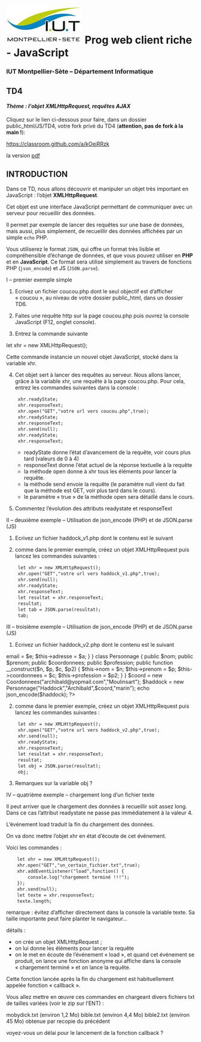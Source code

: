 # ![](ressources/logo.jpeg) Prog web client riche - JavaScript 

### IUT Montpellier-Sète – Département Informatique

## TD4
#### _Thème : l'objet XMLHttpRequest, requêtes AJAX_

Cliquez sur le lien ci-dessous pour faire, dans un dossier public_html/JS/TD4, votre fork privé du TD4 (**attention, pas de fork à la main !**):

https://classroom.github.com/a/kOejRRzk

la version [pdf](ressources/td4.pdf)

## INTRODUCTION

Dans ce TD, nous allons découvrir et manipuler un objet très important en JavaScript : l’objet **XMLHttpRequest**.

Cet objet est une interface JavaScript permettant de communiquer avec un serveur pour recueillir des données.

Il permet par exemple de lancer des requêtes sur une base de données, mais aussi, plus simplement, de recueillir des données affichées par un simple `echo` PHP. 

Vous utiliserez le format `JSON`, qui offre un format très lisible et compréhensible d’échange de données, et que vous pouvez utiliser en **PHP** et en **JavaScript**. Ce format sera utilisé simplement au travers de fonctions PHP (`json_encode`) et JS (`JSON.parse`).

I – premier exemple simple

1. Ecrivez un fichier coucou.php dont le seul objectif est d’afficher « coucou », au niveau de votre dossier public_html, dans un dossier TD6.

	<?php echo "coucou"; ?>

2. Faites une requête http sur la page coucou.php puis ouvrez la console JavaScript (F12, onglet console).

3. Entrez la commande suivante

let xhr = new XMLHttpRequest();

Cette commande instancie un nouvel objet JavaScript, stocké dans la variable xhr.

4. Cet objet sert à lancer des requêtes au serveur. Nous allons lancer, grâce à la variable xhr, une requête à la page coucou.php. Pour cela, entrez les commandes suivantes dans la console :

		xhr.readyState;
		xhr.responseText;
		xhr.open("GET","votre url vers coucou.php",true);
		xhr.readyState;
		xhr.responseText;
		xhr.send(null);
		xhr.readyState;
		xhr.responseText;

	- readyState donne l’état d’avancement de la requête, voir cours plus tard
	  (valeurs de 0 à 4)
	- responseText donne l’état actuel de la réponse textuelle à la requête
	- la méthode open donne à xhr tous les éléments pour lancer la requête.
	- la méthode send envoie la requête (le paramètre null vient du fait que
 	  la méthode est GET, voir plus tard dans le cours).
	- le paramètre « true » de la méthode open sera détaillé dans le cours.
	
5. Commentez l’évolution des attributs readystate et responseText


II – deuxième exemple – Utilisation de json_encode (PHP) et de JSON.parse (JS)


1. Ecrivez un fichier haddock_v1.php dont le contenu est le suivant

	<?php
		// exemple d'un tableau indicé classique
		$haddock = [
  			"Haddock",
  			"Archibald",
  			"chateau de Moulinsart",
  			"marin",
  			"president de la ligue anti-alcolique"
		];
		echo json_encode($haddock);
	?>


2. comme dans le premier exemple, créez un objet XMLHttpRequest puis lancez les commandes suivantes :

		let xhr = new XMLHttpRequest();		
		xhr.open("GET","votre url vers haddock_v1.php",true);
		xhr.send(null);
		xhr.readyState;
		xhr.responseText;
		let resultat = xhr.responseText;
		resultat;
		let tab = JSON.parse(resultat);
		tab;

III – troisième exemple – Utilisation de json_encode (PHP) et de JSON.parse (JS)


1. Ecrivez un fichier haddock_v2.php dont le contenu est le suivant

<?php
// exemple de structure objet
class Coordonnees {
  public $email;
  public $adresse;
  public function __construct($e, $a) {
    $this->email = $e;
    $this->adresse = $a;
  }
}
class Personnage {
  public $nom;
  public $prenom;
  public $coordonnees;
  public $profession;
  public function __construct($n, $p, $c, $p2) {
    $this->nom = $n;
    $this->prenom = $p;
    $this->coordonnees = $c;
    $this->profession = $p2;
  }
}
$coord = new Coordonnees("archibald@yopmail.com","Moulinsart");
$haddock = new Personnage("Haddock","Archibald",$coord,"marin");
echo json_encode($haddock);
?>


2. comme dans le premier exemple, créez un objet XMLHttpRequest puis lancez les commandes suivantes :

		let xhr = new XMLHttpRequest();		
		xhr.open("GET","votre url vers haddock_v2.php",true);
		xhr.send(null);
		xhr.readyState;
		xhr.responseText;
		let resultat = xhr.responseText;
		resultat;
		let obj = JSON.parse(resultat);
		obj;


3. Remarques sur la variable obj ?


IV – quatrième exemple – chargement long d’un fichier texte


Il peut arriver que le chargement des données à recueillir soit assez long. Dans ce cas l’attribut readystate ne passe pas immédiatement à la valeur 4.

L’événement load traduit la fin du chargement des données. 

On va donc mettre l’objet xhr en état d’écoute de cet événement.

Voici les commandes : 

		let xhr = new XMLHttpRequest();		
		xhr.open("GET","un_certain_fichier.txt",true);
		xhr.addEventListener("load",function() {
			console.log("chargement terminé !!!");
		});
		xhr.send(null);
		let texte = xhr.responseText;
		texte.length;

remarque : évitez d’afficher directement dans la console la variable texte. Sa taille importante peut faire planter le navigateur...
		

détails : 

- on crée un objet XMLHttpRequest ;
- on lui donne les éléments pour lancer la requête
- on le met en écoute de l’événement « load », et quand cet événement se
  produit, on lance une fonction anonyme qui affiche dans la console
 « chargement terminé » et on lance la requête.

Cette fonction lancée après la fin du chargement est habituellement appelée fonction « callback ». 

Vous allez mettre en œuvre ces commandes en chargeant divers fichiers txt de tailles variées (voir le zip sur l’ENT) : 

mobydick.txt (environ 1,2 Mo)
bible.txt (environ 4,4 Mo)
bible2.txt (environ 45 Mo) obtenue par recopie du précédent

voyez-vous un délai pour le lancement de la fonction callback ?